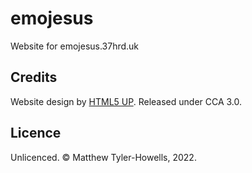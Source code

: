 # emojesus
Website for emojesus.37hrd.uk

## Credits
Website design by [HTML5 UP](https://html5up.net). Released under CCA 3.0.

## Licence
Unlicenced. © Matthew Tyler-Howells, 2022.

